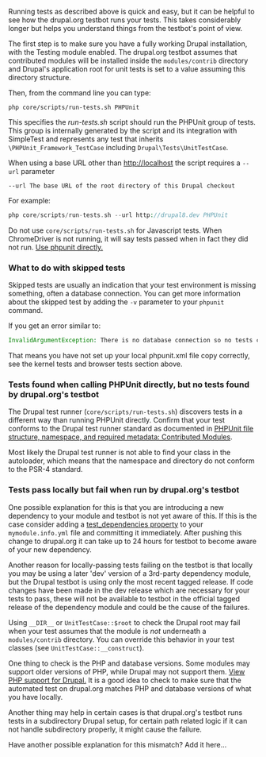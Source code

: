 Running tests as described above is quick and easy, but it can be helpful to see how the drupal.org testbot runs your tests. This takes considerably longer but helps you understand things from the testbot's point of view.

The first step is to make sure you have a fully working Drupal installation, with the Testing module enabled. The drupal.org testbot assumes that contributed modules will be installed inside the `modules/contrib` directory and Drupal's application root for unit tests is set to a value assuming this directory structure.

Then, from the command line you can type:

`php core/scripts/run-tests.sh PHPUnit`

This specifies the _run-tests.sh_ script should run the PHPUnit group of tests. This group is internally generated by the script and its integration with SimpleTest and represents any test that inherits `\PHPUnit_Framework_TestCase` including `Drupal\Tests\UnitTestCase`.

When using a base URL other than <http://localhost> the script requires a `--url` parameter

`--url
   The base URL of the root directory of this Drupal checkout`

For example:

```php
php core/scripts/run-tests.sh --url http://drupal8.dev PHPUnit
```

Do not use `core/scripts/run-tests.sh` for Javascript tests. When ChromeDriver is not running, it will say tests passed when in fact they did not run. [Use phpunit directly.](/docs/automated-testing/phpunit-in-drupal/running-phpunit-javascript-tests)

### What to do with skipped tests

Skipped tests are usually an indication that your test environment is missing something, often a database connection. You can get more information about the skipped test by adding the `-v` parameter to your `phpunit` command.

If you get an error similar to:

```php
InvalidArgumentException: There is no database connection so no tests can be run. You must provide a SIMPLETEST_DB environment variable, like "sqlite://localhost//tmp/test.sqlite", to run PHPUnit based functional tests outside of run-tests.sh. 
```

That means you have not set up your local phpunit.xml file copy correctly, see the kernel tests and browser tests section above.

### Tests found when calling PHPUnit directly, but no tests found by drupal.org's testbot

The Drupal test runner (`core/scripts/run-tests.sh`) discovers tests in a different way than running PHPUnit directly. Confirm that your test conforms to the Drupal test runner standard as documented in [PHPUnit file structure, namespace, and required metadata: Contributed Modules](https://www.drupal.org/node/2116043#contributed-modules " Contributed Modules").

Most likely the Drupal test runner is not able to find your class in the autoloader, which means that the namespace and directory do not conform to the PSR-4 standard.

### Tests pass locally but fail when run by drupal.org's testbot

One possible explanation for this is that you are introducing a new dependency to your module and testbot is not yet aware of this. If this is the case consider adding a [test\_dependencies property](https://www.drupal.org/node/2000204#s-complete-example) to your `mymodule.info.yml` file and committing it immediately. After pushing this change to drupal.org it can take up to 24 hours for testbot to become aware of your new dependency.

Another reason for locally-passing tests failing on the testbot is that locally you may be using a later 'dev' version of a 3rd-party dependency module, but the Drupal testbot is using only the most recent tagged release. If code changes have been made in the dev release which are necessary for your tests to pass, these will not be available to testbot in the official tagged release of the dependency module and could be the cause of the failures.

Using `__DIR__` or `UnitTestCase::$root` to check the Drupal root may fail when your test assumes that the module is _not_ underneath a `modules/contrib` directory. You can override this behavior in your test classes (see `UnitTestCase::__construct`).

One thing to check is the PHP and database versions. Some modules may support older versions of PHP, while Drupal may not support them. [View PHP support for Drupal.](https://www.drupal.org/docs/8/system-requirements/php-requirements) It is a good idea to check to make sure that the automated test on drupal.org matches PHP and database versions of what you have locally.

Another thing may help in certain cases is that drupal.org's testbot runs tests in a subdirectory Drupal setup, for certain path related logic if it can not handle subdirectory properly, it might cause the failure. 

Have another possible explanation for this mismatch? Add it here...